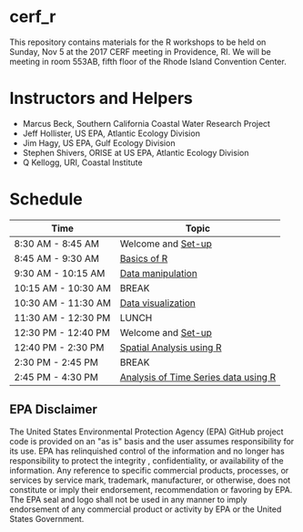# cerf_r

This repository contains materials for the R workshops to be held on Sunday, Nov 5 at the 2017 CERF meeting in Providence, RI.  We will be meeting in room 553AB, fifth floor of the Rhode Island Convention Center.

# Instructors and Helpers

- Marcus Beck, Southern California Coastal Water Research Project
- Jeff Hollister, US EPA, Atlantic Ecology Division
- Jim Hagy, US EPA, Gulf Ecology Division
- Stephen Shivers, ORISE at US EPA, Atlantic Ecology Division
- Q Kellogg, URI, Coastal Institute

# Schedule

|Time|Topic|
|----|-----|
|8:30 AM - 8:45 AM|Welcome and [Set-up](lessons/set_up.md)|
|8:45 AM - 9:30 AM|[Basics of R](lessons/basics.md)|
|9:30 AM - 10:15 AM|[Data manipulation](lessons/data_manipulation.md)|
|10:15 AM - 10:30 AM | BREAK |
|10:30 AM - 11:30 AM|[Data visualization](lessons/data_viz.md)|
|11:30 AM - 12:30 PM| LUNCH |
|12:30 PM - 12:40 PM|Welcome and [Set-up](lessons/set_up.md)|
|12:40 PM - 2:30 PM|[Spatial Analysis using R](lessons/spatial_analysis.md)|
|2:30 PM - 2:45 PM| BREAK |
|2:45 PM - 4:30 PM|[Analysis of Time Series data using R](lessons/time_series.md)|

## EPA Disclaimer

The United States Environmental Protection Agency (EPA) GitHub project code is provided on an "as is" basis and the user assumes responsibility for its use. EPA has relinquished control of the information and no longer has responsibility to protect the integrity , confidentiality, or availability of the information. Any reference to specific commercial products, processes, or services by service mark, trademark, manufacturer, or otherwise, does not constitute or imply their endorsement, recommendation or favoring by EPA. The EPA seal and logo shall not be used in any manner to imply endorsement of any commercial product or activity by EPA or the United States Government.